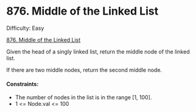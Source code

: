 # 876. Middle of the Linked List

Difficulty: Easy

[876. Middle of the Linked List](https://leetcode.com/problems/middle-of-the-linked-list)

Given the head of a singly linked list, return the middle node of the linked list.

If there are two middle nodes, return the second middle node.

#### Constraints:
 - The number of nodes in the list is in the range [1, 100].
 - 1 <= Node.val <= 100
